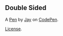 Double Sided
------------


A [Pen](https://codepen.io/JayNightmare/pen/rNPBOXE) by [Jay](https://codepen.io/JayNightmare) on [CodePen](https://codepen.io).

[License](https://codepen.io/license/pen/rNPBOXE).